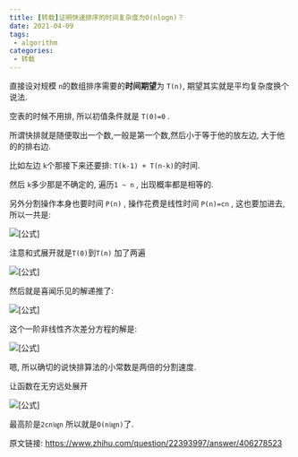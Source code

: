 ```yaml
---
title: [转载]证明快速排序的时间复杂度为O(nlogn)？
date: 2021-04-09
tags: 
 - algorithm
categories:
 - 转载
---
```


直接设对规模 `n`的数组排序需要的**时间期望**为 `T(n)`, 期望其实就是平均复杂度换个说法.

空表的时候不用排, 所以初值条件就是 `T(0)=0` .

所谓快排就是随便取出一个数,一般是第一个数,然后小于等于他的放左边, 大于他的的排右边.

比如左边 `k`个那接下来还要排: `T(k-1) + T(n-k)`的时间.

然后 `k`多少那是不确定的, 遍历`1 ~ n` , 出现概率都是相等的. 

另外分割操作本身也要时间 `P(n)` , 操作花费是线性时间 `P(n)=cn` , 这也要加进去, 所以一共是:

![[公式]](https://www.zhihu.com/equation?tex=T%28n%29%3DP%28n%29%2B%5Cfrac%7B1%7D%7Bn%7D%5Csum_%7Bk%3D1%7D%5En%5Cleft%28T%28k-1%29%2BT%28n-k%29%5Cright%29)

注意和式展开就是`T(0)`到`T(n)` 加了两遍

![[公式]](https://www.zhihu.com/equation?tex=T%28n%29%3DP%28n%29%2B%5Cfrac%7B2%7D%7Bn%7D%5Csum_%7Bk%3D0%7D%5E%7Bn-1%7DT%28k%29%3DP%28n%29%2B%5Cfrac%7B2%7D%7Bn%7DS%28n-1%29)

然后就是喜闻乐见的解递推了:

![[公式]](https://www.zhihu.com/equation?tex=%5Cbegin%7Baligned%7D+S%28n%29-S%28n-1%29%26%3D%5Cfrac%7B1%7D%7B2%7D+%28n%2B1%29+%28T%28n%2B1%29-P%28n%2B1%29%29-%5Cfrac%7B1%7D%7B2%7D+n+%28T%28n%29-P%28n%29%29%5C%5C+T%28n%29%26%3D%5Cfrac%7Bc+n%5E2%7D%7B2%7D%2B%5Cfrac%7B1%7D%7B2%7D+%28n%2B1%29+%28T%28n%2B1%29-c+%28n%2B1%29%29-%5Cfrac%7B1%7D%7B2%7D+n+T%28n%29%5C%5C+0%26%3D2+c+n%2Bc%2B%28n%2B2%29+T%28n%29-%28n%2B1%29+T%28n%2B1%29+%5Cend%7Baligned%7D)

这个一阶非线性齐次差分方程的解是:

![[公式]](https://www.zhihu.com/equation?tex=T%28n%29%3D2+c+%28n%2B1%29+H_n-3+c+n)

嗯, 所以确切的说快排算法的小常数是两倍的分割速度.

让函数在无穷远处展开

![[公式]](https://www.zhihu.com/equation?tex=T%28n%29%3Dc+n+%282+%5Clog+%28n%29%2B2+%5Cgamma+-3%29%2Bc+%282+%5Clog+%28n%29%2B2+%5Cgamma+%2B1%29%2B%5Cfrac%7B5+c%7D%7B6+n%7D%2BO%5Cleft%28%5Cfrac%7B1%7D%7Bn%5E2%7D%5Cright%29)

最高阶是`2cn㏒n` 所以就是`O(n㏒n)`了.

原文链接: https://www.zhihu.com/question/22393997/answer/406278523